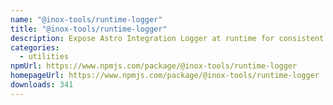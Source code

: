 ```yaml
---
name: "@inox-tools/runtime-logger"
title: "@inox-tools/runtime-logger"
description: Expose Astro Integration Logger at runtime for consistent output
categories:
  - utilities
npmUrl: https://www.npmjs.com/package/@inox-tools/runtime-logger
homepageUrl: https://www.npmjs.com/package/@inox-tools/runtime-logger
downloads: 341
---
```


